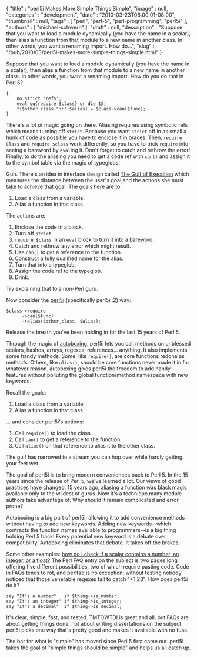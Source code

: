 {
   "title" : "perl5i Makes More Simple Things Simple",
   "image" : null,
   "categories" : "development",
   "date" : "2010-03-23T06:00:01-08:00",
   "thumbnail" : null,
   "tags" : [
      "perl",
      "perl-5",
      "perl-programming",
      "perl5i"
   ],
   "authors" : [
      "michael-schwern"
   ],
   "draft" : null,
   "description" : "Suppose that you want to load a module dynamically (you have the name in a scalar), then alias a function from that module to a new name in another class. In other words, you want a renaming import. How do...",
   "slug" : "/pub/2010/03/perl5i-makes-more-simple-things-simple.html"
}



Suppose that you want to load a module dynamically (you have the name in a scalar), then alias a function from that module to a new name in another class. In other words, you want a renaming import. How do you do that in Perl 5?

    {
        no strict 'refs';
        eval qq{require $class} or die $@;
        *{$other_class."::".$alias} = $class->can($func);
    }

There's a lot of magic going on there. Aliasing requires using symbolic refs which means turning off `strict`. Because you want `strict` off in as small a hunk of code as possible you have to enclose it in braces. Then, `require Class` and `require $class` work differently, so you have to trick `require` into seeing a bareword by `eval`ing it. Don't forget to catch and rethrow the error! Finally, to do the aliasing you need to get a code ref with `can()` and assign it to the symbol table via the magic of typeglobs.

Guh. There's an idea in interface design called [The Gulf of Execution](http://www.usabilityfirst.com/glossary/gulf-of-execution/) which measures the distance between the user's goal and the actions she must take to achieve that goal. The goals here are to:

1.  Load a class from a variable.
2.  Alias a function in that class.

The actions are:

1.  Enclose the code in a block.
2.  Turn off `strict`.
3.  `require $class` in an `eval` block to turn it into a bareword.
4.  Catch and rethrow any error which might result.
5.  Use `can()` to get a reference to the function.
6.  Construct a fully qualified name for the alias.
7.  Turn that into a typeglob.
8.  Assign the code ref to the typeglob.
9.  Drink.

Try explaining that to a non-Perl guru.

Now consider the [perl5i](https://metacpan.org/pod/perl5i) (specifically perl5i::2) way:

    $class->require
          ->can($func)
          ->alias($other_class, $alias);

Release the breath you've been holding in for the last 15 years of Perl 5.

Through the magic of [autoboxing](https://metacpan.org/pod/autobox), perl5i lets you call methods on unblessed scalars, hashes, arrays, regexes, references... anything. It also implements some handy methods. Some, like `require()`, are core functions redone as methods. Others, like `alias()`, should be core functions never made it in for whatever reason. autoboxing gives perl5i the freedom to add handy features without polluting the global function/method namespace with new keywords.

Recall the goals:

1.  Load a class from a variable.
2.  Alias a function in that class.

... and consider perl5i's actions:

1.  Call `require()` to load the class.
2.  Call `can()` to get a reference to the function.
3.  Call `alias()` on that reference to alias it to the other class.

The gulf has narrowed to a stream you can hop over while hardly getting your feet wet.

The goal of perl5i is to bring modern conveniences back to Perl 5. In the 15 years since the release of Perl 5, we've learned a lot. Our views of good practices have changed. 15 years ago, aliasing a function was black magic available only to the wildest of gurus. Now it's a technique many module authors take advantage of. Why should it remain complicated and error prone?

Autoboxing is a big part of perl5i, allowing it to add convenience methods without having to add new keywords. Adding new keywords--which contracts the function names available to programmers--is a big thing holding Perl 5 back! Every potential new keyword is a debate over compatibility. Autoboxing eliminates that debate. It takes off the brakes.

Some other examples: [how do I check if a scalar contains a number, an integer, or a float?](http://perldoc.perl.org/perlfaq4.html#How-do-I-determine-whether-a-scalar-is-a-number/whole/integer/float?) The Perl FAQ entry on the subject is two pages long offering five different possibilities, two of which require pasting code. Code in FAQs tends to rot, and perlfaq is no exception; without testing nobody noticed that those venerable regexes fail to catch "+1.23". How does perl5i do it?

    say "It's a number"   if $thing->is_number;
    say "It's an integer" if $thing->is_integer;
    say "It's a decimal"  if $thing->is_decimal;

It's clear, simple, fast, and tested. TMTOWTDI is great and all, but FAQs are about getting things done, not about writing dissertations on the subject. perl5i picks one way that's pretty good and makes it available with no fuss.

The bar for what is "simple" has moved since Perl 5 first came out. perl5i takes the goal of "simple things should be simple" and helps us all catch up.
